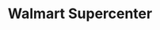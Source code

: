 ---
title: "Walmart Supercenter"
url: /el-paso/walmart-supercenter-paseo-del-norte-boulevard/
shop: supermarket
---